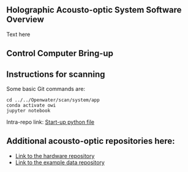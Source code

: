 ## Holographic Acousto-optic System Software Overview
Text here

## Control Computer Bring-up

## Instructions for scanning
Some basic Git commands are:
```
cd ../../Openwater/scan/system/app
conda activate owi
jupyter notebook
```
Intra-repo link: [Start-up python file](app/scanUI/scanUI.ipynb)

## Additional acousto-optic repositories here:
- [Link to the hardware repository](https://github.com/OpenwaterInternet/opw_acousto-optic_hw/)
- [Link to the example data repository](https://github.com/OpenwaterInternet/opw_acousto-optic_data/)
